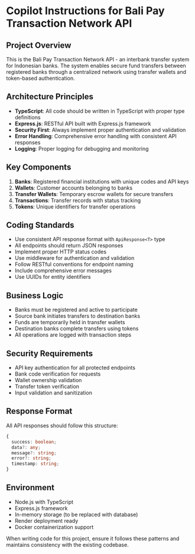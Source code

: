 # Copilot Instructions for Bali Pay Transaction Network API

<!-- Use this file to provide workspace-specific custom instructions to Copilot. For more details, visit https://code.visualstudio.com/docs/copilot/copilot-customization#_use-a-githubcopilotinstructionsmd-file -->

## Project Overview

This is the Bali Pay Transaction Network API - an interbank transfer system for Indonesian banks. The system enables secure fund transfers between registered banks through a centralized network using transfer wallets and token-based authentication.

## Architecture Principles

- **TypeScript**: All code should be written in TypeScript with proper type definitions
- **Express.js**: RESTful API built with Express.js framework
- **Security First**: Always implement proper authentication and validation
- **Error Handling**: Comprehensive error handling with consistent API responses
- **Logging**: Proper logging for debugging and monitoring

## Key Components

1. **Banks**: Registered financial institutions with unique codes and API keys
2. **Wallets**: Customer accounts belonging to banks
3. **Transfer Wallets**: Temporary escrow wallets for secure transfers
4. **Transactions**: Transfer records with status tracking
5. **Tokens**: Unique identifiers for transfer operations

## Coding Standards

- Use consistent API response format with `ApiResponse<T>` type
- All endpoints should return JSON responses
- Implement proper HTTP status codes
- Use middleware for authentication and validation
- Follow RESTful conventions for endpoint naming
- Include comprehensive error messages
- Use UUIDs for entity identifiers

## Business Logic

- Banks must be registered and active to participate
- Source bank initiates transfers to destination banks
- Funds are temporarily held in transfer wallets
- Destination banks complete transfers using tokens
- All operations are logged with transaction steps

## Security Requirements

- API key authentication for all protected endpoints
- Bank code verification for requests
- Wallet ownership validation
- Transfer token verification
- Input validation and sanitization

## Response Format

All API responses should follow this structure:
```typescript
{
  success: boolean;
  data?: any;
  message?: string;
  error?: string;
  timestamp: string;
}
```

## Environment

- Node.js with TypeScript
- Express.js framework
- In-memory storage (to be replaced with database)
- Render deployment ready
- Docker containerization support

When writing code for this project, ensure it follows these patterns and maintains consistency with the existing codebase.